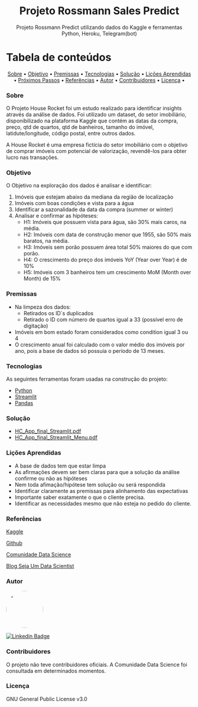 <h1 align="center">Projeto Rossmann Sales Predict</h1>

<p align="center">Projeto Rossmann Predict utilizando dados do Kaggle e ferramentas Python, Heroku, Telegram(bot)</p>

Tabela de conteúdos
=================
<p align="center">
 <a href="#sobre">Sobre</a> •
 <a href="#objetivo">Objetivo</a> •
 <a href="#premissas">Premissas</a> •
 <a href="#tecnologias">Tecnologias</a> • 
 <a href="#solução">Solução</a> • 
 <a href="#Lições_Aprendidas">Lições Aprendidas</a> • 
 <a href="#proximos_passos">Próximos Passos</a> • 
 <a href="#referências">Referências</a> • 
 <a href="#autor">Autor</a> • 
 <a href="#contribuidores">Contribuidores</a>  • 
 <a href="#licenc-a">Licença</a> • 
</p>

### Sobre
O Projeto House Rocket foi um estudo realizado para identificar insights através da análise de dados. Foi utilizado um dataset, do setor imobiliário, disponibilizado na plataforma Kaggle que contém as datas da compra, preço, qtd de quartos, qtd de banheiros, tamanho do imóvel, latidute/longitude, código postal, entre outros dados. 

A House Rocket é uma empresa fictícia do setor imobiliário com o objetivo de comprar imóveis com potencial de valorização, revendê-los para obter lucro nas transações.


### Objetivo
O Objetivo na exploração dos dados é analisar e identificar:
 1. Imóveis que estejam abaixo da mediana da região de localização
 2. Imóveis com boas condições e vista para a água
 3. Identificar a sazonalidade da data da compra (summer or winter)
 4. Analisar e confirmar as hipóteses:
    - H1: Imóveis que possuem vista para água, são 30% mais caros, na média.
    - H2: Imóveis com data de construção menor que 1955, são 50% mais baratos, na média.
    - H3: Imóveis sem porão possuem área total 50% maiores do que com porão.
    - H4: O crescimento do preço dos imóveis YoY (Year over Year) é de 10%
    - H5: Imóveis com 3 banheiros tem um crescimento MoM (Month over Month) de 15%


### Premissas

- Na limpeza dos dados:
   - Retirados os ID´s duplicados
   - Retirado o ID com número de quartos igual a 33 (possível erro de digitação)  
- Imóveis em bom estado foram considerados como condition igual 3 ou 4
- O crescimento anual foi calculado com o valor médio dos imóveis por ano, pois a base de dados só possuia o período de 13 meses.


### Tecnologias

As seguintes ferramentas foram usadas na construção do projeto:

- [Python](https://www.python.org/)
- [Streamlit](https://streamlit.io/)
- [Pandas](https://pandas.pydata.org/)

### Solução

- [HC_App_final_Streamlit.pdf](https://github.com/mbouhid/project_house_rocket/blob/main/hc_app_final_Streamlit.pdf)
- [HC_App_final_Streamlit_Menu.pdf](https://github.com/mbouhid/project_house_rocket/blob/main/hc_app_final_Streamlit_Menu.pdf)

### Lições Aprendidas

- A base de dados tem que estar limpa
- As afirmações devem ser bem claras para que a solução da análise confirme ou não as hipóteses
- Nem toda afimação/hipótese tem solução ou será respondida
- Identificar claramente as premissas para alinhamento das expectativas
- Importante saber exatamente o que o cliente precisa.
- Identificar as necessidades mesmo que não esteja no pedido do cliente.


### Referências

[Kaggle](https://www.kaggle.com/)

[Github](https://github.com/)

[Comunidade Data Science](https://www.comunidadedatascience.com/)

[Blog Seja Um Data Scientist](https://medium.com/@meigarom/os-5-projetos-de-data-science-que-far%C3%A1-o-recrutador-olhar-para-voc%C3%AA-c32c67c17cc9)


### Autor

<img style="border-radius: 50%;" src="https://avatars.githubusercontent.com/u/41192466?v=4" width="100px;" alt=""/>

[![Linkedin Badge](https://img.shields.io/badge/-MarcioBouhid-blue?style=flat-square&logo=Linkedin&logoColor=white&link=https://www.linkedin.com/in/marciobouhid/)](https://www.linkedin.com/in/marciobouhid/) 


### Contribuidores

O projeto não teve contribuidores oficiais. A Comunidade Data Science foi consultada em determinados momentos.


### Licença

GNU General Public License v3.0


